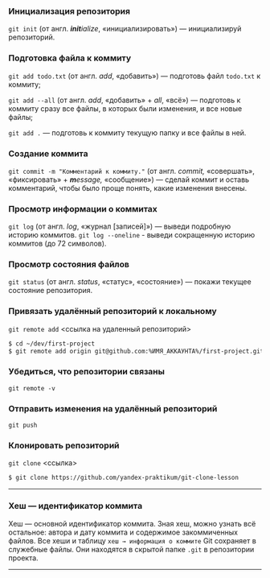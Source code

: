 ### Инициализация репозитория

`git init` (от англ. _**init**ialize_, «инициализировать») — инициализируй репозиторий.

### Подготовка файла к коммиту

`git add todo.txt` (от англ. _add_, «добавить») — подготовь файл `todo.txt` к коммиту;

`git add --all` (от англ. _add_, «добавить» + _all_, «всё») — подготовь к коммиту сразу все файлы, в которых были изменения, и все новые файлы;

`git add .` — подготовь к коммиту текущую папку и все файлы в ней.

### Создание коммита

`git commit -m "Комментарий к коммиту."` (от англ. _commit,_ «совершать», «фиксировать» + _**m**essage,_ «сообщение») — сделай коммит и оставь комментарий, чтобы было проще понять, какие изменения внесены.

### Просмотр информации о коммитах

`git log` (от англ. _log_, «журнал [записей]») — выведи подробную историю коммитов.
`git log --oneline` - выведи сокращенную историю коммитов (до 72 символов).

### Просмотр состояния файлов

`git status` (от англ. _status_, «статус», «состояние») — покажи текущее состояние репозитория.

### Привязать удалённый репозиторий к локальному

`git remote add` <ссылка на удаленный репозиторий>

```bash
$ cd ~/dev/first-project
$ git remote add origin git@github.com:%ИМЯ_АККАУНТА%/first-project.git
```

### Убедиться, что репозитории связаны

`git remote -v`

### Отправить изменения на удалённый репозиторий

`git push`

### Клонировать репозиторий 

`git clone` <ссылка>

```bash
$ git clone https://github.com/yandex-praktikum/git-clone-lesson
```

---

### Хеш — идентификатор коммита
Хеш — основной идентификатор коммита. Зная хеш, можно узнать всё остальное: автора и дату коммита и содержимое закоммиченных файлов.
Все хеши и таблицу `хеш → информация о коммите` Git сохраняет в служебные файлы. Они находятся в скрытой папке `.git` в репозитории проекта.

---



